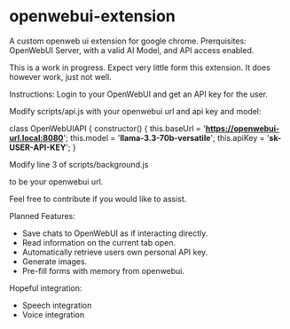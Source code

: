 # openwebui-extension
A custom openweb ui extension for google chrome. 
Prerquisites:
OpenWebUI Server, with a valid AI Model, and API access enabled. 

This is a work in progress. Expect very little form this extension. It does however work, just not well. 

Instructions:
Login to your OpenWebUI and get an API key for the user. 

Modify scripts/api.js with your openwebui url and api key and model:

class OpenWebUIAPI {
  constructor() {
    this.baseUrl = '**https://openwebui-url.local:8080**';
    this.model = '**llama-3.3-70b-versatile**';
    this.apiKey = '**sk-USER-API-KEY**';
  }

Modify line 3 of scripts/background.js

to be your openwebui url. 

Feel free to contribute if you would like to assist. 

Planned Features:
  - Save chats to OpenWebUI as if interacting directly.
  - Read information on the current tab open.
  - Automatically retrieve users own personal API key.
  - Generate images.
  - Pre-fill forms with memory from openwebui.

Hopeful integration:
  - Speech integration
  - Voice integration

